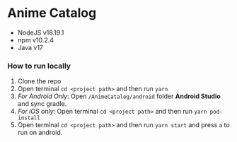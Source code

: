 # Anime Catalog

- NodeJS v18.19.1
- npm v10.2.4
- Java v17

### How to run locally

1. Clone the repo
2. Open terminal `cd <project path>` and then run `yarn`
3. _For Android Only_: Open `/AnimeCatalog/android` folder **Android Studio** and sync gradle.
4. _For iOS only_: Open terminal `cd <project path>` and then run `yarn pod-install`
5. Open terminal `cd <project path>` and then run `yarn start` and press `a` to run on android.

